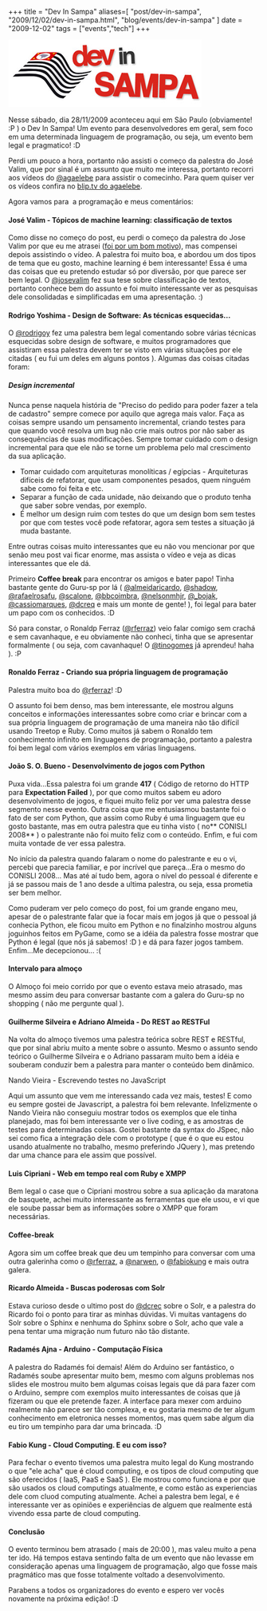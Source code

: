 +++
title = "Dev In Sampa"
aliases=[
  "post/dev-in-sampa",
  "2009/12/02/dev-in-sampa.html",
  "blog/events/dev-in-sampa"
]
date = "2009-12-02"
tags = ["events","tech"]
+++

[![Imagem com o logo do DevInSampa](/images/posts/dev_in_sampa.jpg "Logo do DevInSampa")](/images/posts/dev_in_sampa.jpg "")

Nesse sábado, dia 28/11/2009 aconteceu aqui em São Paulo (obviamente!
:P ) o Dev In Sampa! Um evento para desenvolvedores em geral, sem foco
em uma determinada linguagem de programação, ou seja, um evento bem
legal e pragmatico! :D

Perdi um pouco a hora, portanto não assisti o começo da palestra do
José Valim, que por sinal é um assunto que muito me interessa,
portanto recorri aos vídeos do
[@agaelebe](http://twitter.com/agaelebe "Hugo Borges") para assistir o
comecinho. Para quem quiser ver os vídeos confira no
[blip.tv do agaelebe](http://agaelebe.blip.tv/ "Blip Tv do agaelebe").

Agora vamos para  a programação e meus comentários:

#### José Valim - Tópicos de machine learning: classificação de textos

Como disse no começo do post, eu <span>perd</span>i o começo da
palestra do Jose Valim por que eu me atrasei
([foi por um bom motivo](http://pothix.com/blog/music/show-do-acdc
"Show do ACDC")), mas compensei depois assistindo o vídeo.  A palestra
foi muito boa, e abordou um dos tipos de tema que eu gosto, machine
learning é bem interessante! Essa é uma das coisas que eu pretendo
estudar só por diversão, por que parece ser bem legal.  O
[@josevalim](http://twitter.com/josevalim "José Valim") fez sua tese
sobre classificação de textos, portanto conhece bem do assunto e foi
muito interessante ver as pesquisas dele consolidadas e simplificadas
em uma apresentação. :)

#### Rodrigo Yoshima - Design de Software: As técnicas esquecidas...

O [@rodrigoy](http://twitter.com/rodrigoy "Rodrigo Yoshima") fez uma palestra bem legal comentando sobre várias técnicas esquecidas sobre design de software, e muitos programadores que assistiram essa palestra devem ter se visto em várias situações por ele citadas ( eu fui um deles em alguns pontos ). Algumas das coisas citadas foram:

##### Design incremental

Nunca pense naquela história de "Preciso do pedido para poder fazer a
tela de cadastro" sempre comece por aquilo que agrega mais valor.
Faça as coisas sempre usando um pensamento incremental, criando testes
para que quando você resolva um bug não crie mais outros por não saber
as consequências de suas modificações.  Sempre tomar cuidado com o
design incremental para que ele não se torne um problema pelo mal
crescimento da sua aplicação.

* Tomar cuidado com arquiteturas monolíticas / egípcias - Arquiteturas difíceis de refatorar, que usam componentes pesados, quem ninguém sabe como foi feita e etc.
* Separar a função de cada unidade, não deixando que o produto tenha que saber sobre vendas, por exemplo.
* É melhor um design ruim com testes do que um design bom sem testes por que com testes você pode refatorar, agora sem testes a situação já muda bastante.

Entre outras coisas muito interessantes que eu não vou mencionar por
que senão meu post vai ficar enorme, mas assista o vídeo e veja as
dicas interessantes que ele dá.

Primeiro **Coffee break** para encontrar os amigos e bater papo! Tinha
bastante gente do Guru-sp por lá (
[@almeidaricardo](http://twitter.com/almeidaricardo "Ricardo
Almeida"), [@shadow](http://twitter.com/shadow11 "Ricardo Yasuda"),
[@rafaelrosafu](http://twitter.com/rafaelrosafu "Rafael Rosa"),
[@scalone](http://twitter.com/scalone "Thiago Scalone"),
[@bbcoimbra](http://twitter.com/bbcoimbra "bbcoimbra é o caramba! Esse
é o sceadugenga"), [@nelsonmhjr](http://twitter.com/nelsonmhjr
"Nelson"), [@_bojak](http://twitter.com/_bojak "Altair"),
[@cassiomarques](http://twitter.com/cassiomarques "Cassio Marques"),
[@dcreq](http://twitter.com/dcreq "Diego Carrion") e mais um monte de
gente! ), foi legal para bater um papo com os conhecidos. :D

Só para constar, o Ronaldp Ferraz
([@rferraz](http://twitter.com/rferraz "Ronaldo Ferraz")) veio falar
comigo sem crachá e sem cavanhaque, e eu obviamente não conheci, tinha
que se apresentar formalmente ( ou seja, com cavanhaque! O
[@tinogomes](http://twitter.com/tinogomes "") já aprendeu! haha ). :P


#### Ronaldo Ferraz - Criando sua própria linguagem de programação

Palestra muito boa do [@rferraz](http://twitter.com/rferraz "Ronaldo Ferraz")! :D

O assunto foi bem denso, mas bem interessante, ele mostrou alguns
conceitos e informações interessantes sobre como criar e brincar com a
sua própria linguagem de programação de uma maneira não tão difícil
usando Treetop e Ruby.  Como muitos já sabem o Ronaldo tem
conhecimento infinito em linguagens de programação, portanto a
palestra foi bem legal com vários exemplos em várias linguagens.

#### João S. O. Bueno - Desenvolvimento de jogos com Python

Puxa vida...Essa palestra foi um grande **417** ( Código de retorno do
HTTP para **Expectation Failed** ), por que como muitos sabem eu adoro
desenvolvimento de jogos, e fiquei muito feliz por ver uma palestra
desse segmento nesse evento. Outra coisa que me entusiasmou bastante
foi o fato de ser com Python, que assim como Ruby é uma linguagem que
eu gosto bastante, mas em outra palestra que eu tinha visto ( no**
CONISLI 2008** ) o palestrante não foi muito feliz com o
conteúdo. Enfim, e fui com muita vontade de ver essa palestra.

No início da palestra quando falaram o nome do palestrante e eu o vi,
percebi que parecia familiar, e por incrível que pareça...Era o mesmo
do CONISLI 2008... Mas até aí tudo bem, agora o nível do pessoal é
diferente e já se passou mais de 1 ano desde a ultima palestra, ou
seja, essa prometia ser bem melhor.

Como puderam ver pelo começo do post, foi um grande engano meu, apesar
de o palestrante falar que ia focar mais em jogos já que o pessoal já
conhecia Python, ele ficou muito em Python e no finalzinho mostrou
alguns joguinhos feitos em PyGame, como se a idéia da palestra fosse
mostrar que Python é legal (que nós já sabemos! :D ) e dá para fazer
jogos tambem.  Enfim...Me decepcionou... :(

#### Intervalo para almoço

O Almoço foi meio corrido por que o evento estava meio atrasado, mas
mesmo assim deu para conversar bastante com a galera do Guru-sp no
shopping ( não me pergunte qual ).

#### Guilherme Silveira e Adriano Almeida - Do REST ao RESTFul

Na volta do almoço tivemos uma palestra teórica sobre REST e RESTful,
que por sinal abriu muito a mente sobre o assunto. Mesmo o assunto
sendo teórico o Guilherme Silveira e o Adriano passaram muito bem a
idéia e souberam conduzir bem a palestra para manter o conteúdo bem
dinâmico.

Nando Vieira - Escrevendo testes no JavaScript

Aqui um assunto que vem me interessando cada vez mais, testes! E como
eu sempre gostei de Javascript, a palestra foi bem relevante.
Infelizmente o Nando Vieira não conseguiu mostrar todos os exemplos
que ele tinha planejado, mas foi bem interessante ver o live coding, e
as amostras de testes para determinadas coisas.  Gostei bastante da
syntax do JSpec, não sei como fica a integração dele com o prototype (
que é o que eu estou usando atualmente no trabalho, mesmo preferindo
JQuery ), mas pretendo dar uma chance para ele assim que possível.

#### Luis Cipriani - Web em tempo real com Ruby e XMPP

Bem legal o case que o Cipriani mostrou sobre a sua aplicação da
maratona de basquete, achei muito interessante as ferramentas que ele
usou, e vi que ele soube passar bem as informações sobre o XMPP que
foram necessárias.

#### Coffee-break

Agora sim um coffee break que deu um tempinho para conversar com uma
outra galerinha como o [@rferraz](http://twitter.com/rferraz "Ronaldo
Ferraz"), a [@narwen](http://twitter.com/narwen "Thais Camilo"), o
[@fabiokung](http://twitter.com/fabiokung "Fabio Kung") e mais outra
galera.

#### Ricardo Almeida - Buscas poderosas com Solr

Estava curioso desde o ultimo post do [@dcrec](http://twitter.com/dcreq "Diego Carrion") sobre o Solr, e a palestra do Ricardo foi o ponto para tirar as minhas dúvidas.
Vi muitas vantagens do Solr sobre o Sphinx e nenhuma do Sphinx sobre o Solr, acho que vale a pena tentar uma migração num futuro não tão distante.

#### Radamés Ajna - Arduino - Computação Física

A palestra do Radamés foi demais! Além do Arduino ser fantástico, o
Radamés soube apresentar muito bem, mesmo com alguns problemas nos
slides ele mostrou muito bem algumas coisas legais que dá para fazer
com o Arduino, sempre com exemplos muito interessantes de coisas que
já fizeram ou que ele pretende fazer.  A interface para mexer com
arduino realmente não parece ser tão complexa, e eu gostaria mesmo de
ter algum conhecimento em eletronica nesses momentos, mas quem sabe
algum dia eu tiro um tempinho para dar uma brincada. :D

#### Fabio Kung - Cloud Computing. E eu com isso?

Para fechar o evento tivemos uma palestra muito legal do Kung
mostrando o que "ele acha" que é cloud computing, e os tipos de cloud
computing que são oferecidos ( IaaS, PaaS e SaaS ).  Ele mostrou como
funciona e por que são usados os cloud computings atualmente, e como
estão as experiencias dele com cluod computing atualmente. Achei a
palestra bem legal, e é interessante ver as opiniões e experiências de
alguem que realmente está vivendo essa parte de cloud computing.

#### Conclusão

O evento terminou bem atrasado ( mais de 20:00 ), mas valeu muito a
pena ter ido. Há tempos estava sentindo falta de um evento que não
levasse em consideração apenas uma linguagem de programação, algo que
fosse mais pragmático mas que fosse totalmente voltado a
desenvolvimento.

Parabens a todos os organizadores do evento e espero ver vocês
novamente na próxima edição! :D




